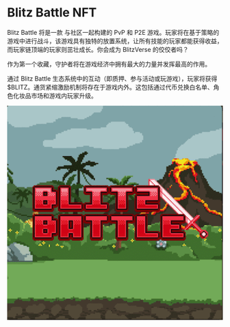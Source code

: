 # Blitz Battle NFT

Blitz Battle 将是一款
与社区一起构建的 PvP 和 P2E 游戏。玩家将在基于策略的游戏中进行战斗，该游戏具有独特的放置系统，让所有技能的玩家都能获得收益，而玩家链顶端的玩家则茁壮成长。你会成为 BlitzVerse 的佼佼者吗？

作为第一个收藏，守护者将在游戏经济中拥有最大的力量并发挥最高的作用。

通过 Blitz Battle 生态系统中的互动（即质押、参与活动或玩游戏），玩家将获得 $BLITZ。通货紧缩激励机制将存在于游戏内外。这包括通过代币兑换白名单、角色化妆品市场和游戏内玩家升级。

![NFT](微信截图_20220902200349.png)
